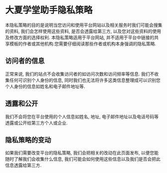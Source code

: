# 大夏学堂助手隐私策略

本隐私策略的目的是说明当您访问和使用平台网站以及相关服务时我们可能会搜集的资料, 我们会怎样使用这些资料, 是否会透露给第三方, 以及您对这些资料的使用及修改方面的选择权利. 本隐私策略适用于平台网站, 并不适用于平台中链接的共享模板的作者或其他机构.您需要仔细阅读那些作者或机构本身强调的隐私策略.

## 访问者的信息

正常来说, 我们的站点不会收集访问者的如访问次数和访问频率等信息. 我们不收集任何可识别个人身份的信息, 同时我们也无法将许多这类信息整理成可以识别您个人身份的信息如姓名和电子邮件地址等.

## 透露和公开

我们不会将您在平台使用的个人信息如姓名, 地址, 电子邮件地址以及电话号码等透露或公开给第三方个人或企业.

## 隐私策略的变动

如果我们需要改变平台的隐私策略, 我们会把相关的改动在此页面发布, 以便您能随时了解我们会收集什么信息, 我们可能会如何使用这些信息以及我们是否会把此信息透露给第三方.
